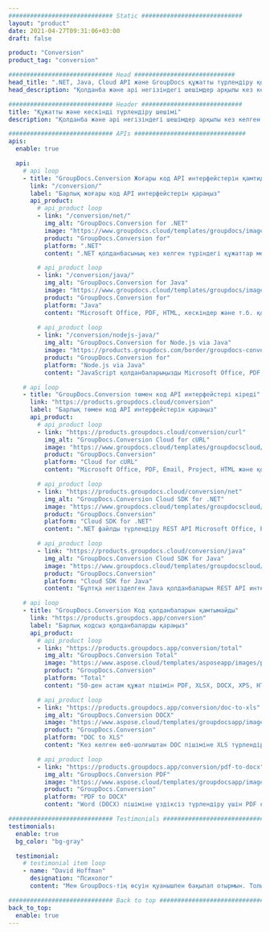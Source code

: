 ```yaml
---
############################# Static ############################
layout: "product"
date: 2021-04-27T09:31:06+03:00
draft: false

product: "Conversion"
product_tag: "conversion"

############################# Head ############################
head_title: ".NET, Java, Cloud API және GroupDocs құжатты түрлендіру қолданбалары"
head_description: "Қолданба және api негізіндегі шешімдер арқылы кез келген платформада танымал құжат пен кескін файл пішімдерін түрлендіріңіз."

############################# Header ############################
title: "Құжатты және кескінді түрлендіру шешімі"
description: "Қолданба және api негізіндегі шешімдер арқылы кез келген платформада танымал құжат пен кескін файл пішімдерін түрлендіріңіз."

############################# APIs ###############################
apis:
  enable: true

  api:
    # api loop
    - title: "GroupDocs.Conversion Жоғары код API интерфейстерін қамтиды"
      link: "/conversion/"
      label: "Барлық жоғары код API интерфейстерін қараңыз"
      api_product:
        # api_product loop
        - link: "/conversion/net/"
          img_alt: "GroupDocs.Conversion for .NET"
          image: "https://www.groupdocs.cloud/templates/groupdocs/images/product-logos/groupdocs-conversion-net.png"
          product: "GroupDocs.Conversion for"
          platform: ".NET"
          content: ".NET қолданбасының кез келген түріндегі құжаттар мен кескін файл пішімдерін дәл түрлендіру үшін Native .NET API. Түрлендіру кезінде сурет су белгілерін қосуды қолдайды."

        # api_product loop
        - link: "/conversion/java/"
          img_alt: "GroupDocs.Conversion for Java"
          image: "https://www.groupdocs.cloud/templates/groupdocs/images/product-logos/groupdocs-conversion-java.png"
          product: "GroupDocs.Conversion for"
          platform: "Java"
          content: "Microsoft Office, PDF, HTML, кескіндер және т.б. қоса алғанда, барлық салалық стандартты құжат пішімдерін оңай түрлендіру үшін Java қолданбаларын қосыңыз."
        
        # api_product loop
        - link: "/conversion/nodejs-java/"
          img_alt: "GroupDocs.Conversion for Node.js via Java"
          image: "https://products.groupdocs.com/border/groupdocs-conversion-nodejs-java.svg"
          product: "GroupDocs.Conversion for"
          platform: "Node.js via Java"
          content: "JavaScript қолданбаларыңызды Microsoft Office, PDF, HTML, суреттер және басқалар да кіріспес документ форматтары арасында жеңілдікпен адаптасуға мүмкіндік беріңіз."

    # api loop
    - title: "GroupDocs.Conversion төмен код API интерфейстері кіреді"
      link: "https://products.groupdocs.cloud/conversion"
      label: "Барлық төмен код API интерфейстерін қараңыз"
      api_product:
        # api_product loop
        - link: "https://products.groupdocs.cloud/conversion/curl"
          img_alt: "GroupDocs.Conversion Cloud for cURL"
          image: "https://www.groupdocs.cloud/templates/groupdocscloud/images/sdk/272x272/groupdocs_conversion-for-curl.png"
          product: "GroupDocs.Conversion"
          platform: "Cloud for cURL"
          content: "Microsoft Office, PDF, Email, Project, HTML және қолданбаларыңыздағы басқа жалпы файл пішімдерін оңай түрлендіру үшін cURL RESTful файлды түрлендіру API интерфейсімен жұмыс жасаңыз."

        # api_product loop
        - link: "https://products.groupdocs.cloud/conversion/net"
          img_alt: "GroupDocs.Conversion Cloud SDK for .NET"
          image: "https://www.groupdocs.cloud/templates/groupdocscloud/images/sdk/272x272/groupdocs_conversion-for-net.png"
          product: "GroupDocs.Conversion"
          platform: "Cloud SDK for .NET"
          content: ".NET файлды түрлендіру REST API Microsoft Office, PDF, Email, Project, HTML және басқа жалпы файл пішімдерін Cloud SDK көмегімен кез келген платформада оңай түрлендіру."

        # api_product loop
        - link: "https://products.groupdocs.cloud/conversion/java"
          img_alt: "GroupDocs.Conversion Cloud SDK for Java"
          image: "https://www.groupdocs.cloud/templates/groupdocscloud/images/sdk/272x272/groupdocs_conversion-for-java.png"
          product: "GroupDocs.Conversion"
          platform: "Cloud SDK for Java"
          content: "Бұлтқа негізделген Java қолданбаларын REST API интерфейсіне қоңырау шала алатын кез келген платформада кеңейтілген құжаттарды түрлендіру мүмкіндіктерімен байытыңыз."

    # api loop
    - title: "GroupDocs.Conversion Код қолданбаларын қамтымайды"
      link: "https://products.groupdocs.app/conversion"
      label: "Барлық кодсыз қолданбаларды қараңыз"
      api_product:
        # api_product loop
        - link: "https://products.groupdocs.app/conversion/total"
          img_alt: "GroupDocs.Conversion Total"
          image: "https://www.aspose.cloud/templates/asposeapp/images/products/logo/aspose_conversion-app.png"
          product: "GroupDocs.Conversion"
          platform: "Total"
          content: "50-ден астам құжат пішімін PDF, XLSX, DOCX, XPS, HTML және т.б. түрлендіріңіз."

        # api_product loop
        - link: "https://products.groupdocs.app/conversion/doc-to-xls"
          img_alt: "GroupDocs.Conversion DOCX"
          image: "https://www.aspose.cloud/templates/groupdocsapp/images/products/logo/groupdocs_words-app.png"
          product: "GroupDocs.Conversion"
          platform: "DOC to XLS"
          content: "Кез келген веб-шолғыштан DOC пішіміне XLS түрлендіруге арналған тегін қолданба."

        # api_product loop
        - link: "https://products.groupdocs.app/conversion/pdf-to-docx"
          img_alt: "GroupDocs.Conversion PDF"
          image: "https://www.aspose.cloud/templates/groupdocsapp/images/products/logo/groupdocs_pdf-app.png"
          product: "GroupDocs.Conversion"
          platform: "PDF to DOCX"
          content: "Word (DOCX) пішіміне үздіксіз түрлендіру үшін PDF құжаттарыңызды жүктеп салыңыз."

############################# Testimonials ###############################
testimonials:
  enable: true
  bg_color: "bg-gray"

  testimonial:
    # testimonial item loop
    - name: "David Hoffman"
      designation: "Психолог"
      content: "Мен GroupDocs-тің өсуін қуанышпен бақылап отырмын. Толық командаңыздың жауап беруі маған көп көмектесті, мен GroupDocs-те біреумен сөйлескенде, біреу тыңдап, жағдайды жасап жатқанына кепілдік бере аламын."

############################# Back to top ###############################
back_to_top:
  enable: true
---
```

